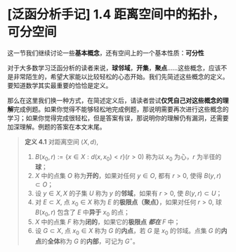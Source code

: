 # [泛函分析手记] 1.4 距离空间中的拓扑，可分空间

这一节我们继续讨论一些**基本概念**，还有空间上的一个基本性质：**可分性**

对于大多数学习泛函分析的读者来说，**球邻域**，**开集**，**聚点**……这些概念，应该不是非常陌生的，希望大家能以比较轻松的心态开始。我们先简述这些概念的定义。要知道数学其实最重要的恰恰是定义。

那么在这里我们换一种方式，在简述定义后，请读者尝试**仅凭自己对这些概念的理解**完成例题。如果你觉得不能够轻松地完成例题，那说明需要再次进行这些概念的学习；如果你觉得完成很轻松，但是答案有误，那说明你的理解仍有漏洞，还需要加深理解。例题的答案在本文末尾。

> **定义 4.1**
> 对距离空间 $⟨X, d⟩$,
> 1. $B(x_0, r) := \{x ∈ X : d(x, x_0) < r\} (r > 0)$ 称为以 $x_0$ 为⼼，$r$ 为半径的**球**；
> 2. $X$ 中的点集 $O$ 称为**开的**，如果对任何 $y ∈ O$, 都有 $r > 0$, 使得 $B(y, r) ⊂ O$；
> 3. 设 $y ∈ X, X$ 的⼦集 $U$ 称为 $y$ 的**邻域**，如果有 $r > 0$, 使 $B(y, r) ⊂ U$；
> 4. 对 $E ⊂ X$, 点 $x_0 ∈ X$ 称为 $E$ 的**极限点（聚点）**，如果对任何 $r > 0$, 球 $B(x_0, r)$ 包含了 $E$ 中**异于** $x_0$ 的点；
> 5. $X$ 中的点集 $F$ 称为**闭的**，如果它的**极限点** ***都在*** $F$ 中；
> 6. 设 $G ⊂ X$, 点 $x_0 ∈ X$ 称为 $G$ 的**内点**，若 $G$ 是 $x_0$ 的邻域。点集 $G$ 的**内点**的**全体**称为 $G$ 的**内部**，可记为 $G^\circ$。